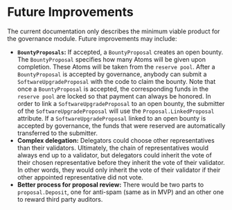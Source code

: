 <!--
order: 5
-->

# Future Improvements

The current documentation only describes the minimum viable product for the
governance module. Future improvements may include:

- **`BountyProposals`:** If accepted, a `BountyProposal` creates an open bounty.
  The `BountyProposal` specifies how many Atoms will be given upon completion.
  These Atoms will be taken from the `reserve pool`. After a `BountyProposal` is
  accepted by governance, anybody can submit a `SoftwareUpgradeProposal` with
  the code to claim the bounty. Note that once a `BountyProposal` is accepted,
  the corresponding funds in the `reserve pool` are locked so that payment can
  always be honored. In order to link a `SoftwareUpgradeProposal` to an open
  bounty, the submitter of the `SoftwareUpgradeProposal` will use the
  `Proposal.LinkedProposal` attribute. If a `SoftwareUpgradeProposal` linked to
  an open bounty is accepted by governance, the funds that were reserved are
  automatically transferred to the submitter.
- **Complex delegation:** Delegators could choose other representatives than
  their validators. Ultimately, the chain of representatives would always end up
  to a validator, but delegators could inherit the vote of their chosen
  representative before they inherit the vote of their validator. In other
  words, they would only inherit the vote of their validator if their other
  appointed representative did not vote.
- **Better process for proposal review:** There would be two parts to
  `proposal.Deposit`, one for anti-spam (same as in MVP) and an other one to
  reward third party auditors.
